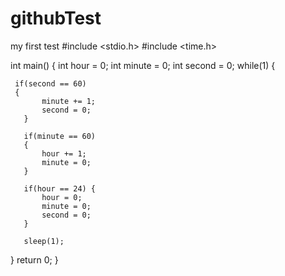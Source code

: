 # githubTest
my first test
#include <stdio.h>
#include <time.h>

int main()
{
   int hour = 0;
   int minute = 0;
   int second = 0;
   while(1)
   {
   
     if(second == 60)
     {
           minute += 1;
           second = 0;
       }
    
       if(minute == 60)
       {
           hour += 1;
           minute = 0;
       }
    
       if(hour == 24) {
           hour = 0;
           minute = 0;
           second = 0;
       }

       sleep(1);  
   }
   return 0;
}
